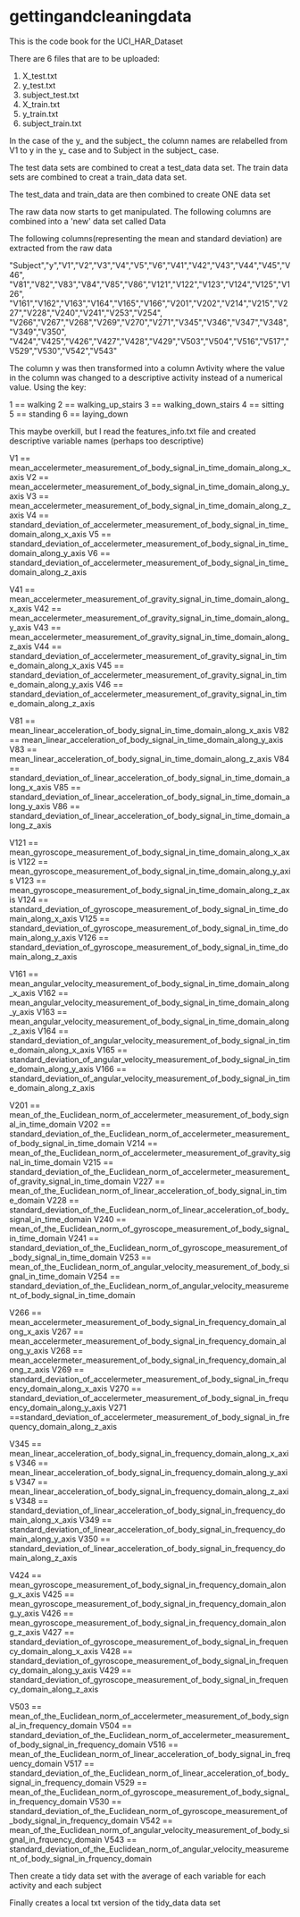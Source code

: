 gettingandcleaningdata
======================

This is the code book for the UCI_HAR_Dataset

There are 6 files that are to be uploaded:
1) X_test.txt
2) y_test.txt
3) subject_test.txt
4) X_train.txt
5) y_train.txt
6) subject_train.txt

In the case of the y_ and the subject_ the column names are relabelled from V1 to y in the 
y_ case and to Subject in the subject_ case.

The test data sets are combined to creat a test_data data set.
The train data sets are combined to creat a train_data data set.
 
The test_data and train_data are then combined to create ONE data set

The raw data now starts to get manipulated. The following columns are combined into a 'new' data set called Data

The following columns(representing the mean and standard deviation) are extracted from the raw data

"Subject","y","V1","V2","V3","V4","V5","V6","V41","V42","V43","V44","V45","V46",
"V81","V82","V83","V84","V85","V86","V121","V122","V123","V124","V125","V126",
"V161","V162","V163","V164","V165","V166","V201","V202","V214","V215","V227","V228","V240","V241","V253","V254",
"V266","V267","V268","V269","V270","V271","V345","V346","V347","V348","V349","V350",
"V424","V425","V426","V427","V428","V429","V503","V504","V516","V517","V529","V530","V542","V543"

The column y was then transformed into a column Avtivity where the value in the column 
was changed to a descriptive activity instead of a numerical value. Using the key:

1 == walking
2 == walking_up_stairs
3 == walking_down_stairs
4 == sitting
5 == standing
6 == laying_down

This maybe overkill, but I read the features_info.txt file and created descriptive variable names
(perhaps too descriptive)

V1 == mean_accelermeter_measurement_of_body_signal_in_time_domain_along_x_axis
V2 == mean_accelermeter_measurement_of_body_signal_in_time_domain_along_y_axis
V3 == mean_accelermeter_measurement_of_body_signal_in_time_domain_along_z_axis
V4 == standard_deviation_of_accelermeter_measurement_of_body_signal_in_time_domain_along_x_axis
V5 == standard_deviation_of_accelermeter_measurement_of_body_signal_in_time_domain_along_y_axis
V6 == standard_deviation_of_accelermeter_measurement_of_body_signal_in_time_domain_along_z_axis 

V41 == mean_accelermeter_measurement_of_gravity_signal_in_time_domain_along_x_axis
V42 == mean_accelermeter_measurement_of_gravity_signal_in_time_domain_along_y_axis
V43 == mean_accelermeter_measurement_of_gravity_signal_in_time_domain_along_z_axis
V44 == standard_deviation_of_accelermeter_measurement_of_gravity_signal_in_time_domain_along_x_axis
V45 == standard_deviation_of_accelermeter_measurement_of_gravity_signal_in_time_domain_along_y_axis
V46 == standard_deviation_of_accelermeter_measurement_of_gravity_signal_in_time_domain_along_z_axis

V81 == mean_linear_acceleration_of_body_signal_in_time_domain_along_x_axis
V82 == mean_linear_acceleration_of_body_signal_in_time_domain_along_y_axis
V83 == mean_linear_acceleration_of_body_signal_in_time_domain_along_z_axis
V84 == standard_deviation_of_linear_acceleration_of_body_signal_in_time_domain_along_x_axis
V85 == standard_deviation_of_linear_acceleration_of_body_signal_in_time_domain_along_y_axis
V86 == standard_deviation_of_linear_acceleration_of_body_signal_in_time_domain_along_z_axis

V121 == mean_gyroscope_measurement_of_body_signal_in_time_domain_along_x_axis
V122 == mean_gyroscope_measurement_of_body_signal_in_time_domain_along_y_axis
V123 == mean_gyroscope_measurement_of_body_signal_in_time_domain_along_z_axis
V124 == standard_deviation_of_gyroscope_measurement_of_body_signal_in_time_domain_along_x_axis
V125 == standard_deviation_of_gyroscope_measurement_of_body_signal_in_time_domain_along_y_axis
V126 == standard_deviation_of_gyroscope_measurement_of_body_signal_in_time_domain_along_z_axis

V161 == mean_angular_velocity_measurement_of_body_signal_in_time_domain_along_x_axis
V162 == mean_angular_velocity_measurement_of_body_signal_in_time_domain_along_y_axis
V163 == mean_angular_velocity_measurement_of_body_signal_in_time_domain_along_z_axis
V164 == standard_deviation_of_angular_velocity_measurement_of_body_signal_in_time_domain_along_x_axis
V165 == standard_deviation_of_angular_velocity_measurement_of_body_signal_in_time_domain_along_y_axis
V166 == standard_deviation_of_angular_velocity_measurement_of_body_signal_in_time_domain_along_z_axis

V201 == mean_of_the_Euclidean_norm_of_accelermeter_measurement_of_body_signal_in_time_domain
V202 == standard_deviation_of_the_Euclidean_norm_of_accelermeter_measurement_of_body_signal_in_time_domain
V214 == mean_of_the_Euclidean_norm_of_accelermeter_measurement_of_gravity_signal_in_time_domain
V215 == standard_deviation_of_the_Euclidean_norm_of_accelermeter_measurement_of_gravity_signal_in_time_domain
V227 == mean_of_the_Euclidean_norm_of_linear_acceleration_of_body_signal_in_time_domain
V228 == standard_deviation_of_the_Euclidean_norm_of_linear_acceleration_of_body_signal_in_time_domain
V240 == mean_of_the_Euclidean_norm_of_gyroscope_measurement_of_body_signal_in_time_domain
V241 == standard_deviation_of_the_Euclidean_norm_of_gyroscope_measurement_of_body_signal_in_time_domain
V253 == mean_of_the_Euclidean_norm_of_angular_velocity_measurement_of_body_signal_in_time_domain
V254 == standard_deviation_of_the_Euclidean_norm_of_angular_velocity_measurement_of_body_signal_in_time_domain

V266 == mean_accelermeter_measurement_of_body_signal_in_frequency_domain_along_x_axis
V267 == mean_accelermeter_measurement_of_body_signal_in_frequency_domain_along_y_axis
V268 == mean_accelermeter_measurement_of_body_signal_in_frequency_domain_along_z_axis
V269 == standard_deviation_of_accelermeter_measurement_of_body_signal_in_frequency_domain_along_x_axis
V270 == standard_deviation_of_accelermeter_measurement_of_body_signal_in_frequency_domain_along_y_axis
V271 ==standard_deviation_of_accelermeter_measurement_of_body_signal_in_frequency_domain_along_z_axis

V345 == mean_linear_acceleration_of_body_signal_in_frequency_domain_along_x_axis
V346 == mean_linear_acceleration_of_body_signal_in_frequency_domain_along_y_axis
V347 == mean_linear_acceleration_of_body_signal_in_frequency_domain_along_z_axis
V348 == standard_deviation_of_linear_acceleration_of_body_signal_in_frequency_domain_along_x_axis
V349 == standard_deviation_of_linear_acceleration_of_body_signal_in_frequency_domain_along_y_axis
V350 == standard_deviation_of_linear_acceleration_of_body_signal_in_frequency_domain_along_z_axis

V424 == mean_gyroscope_measurement_of_body_signal_in_frequency_domain_along_x_axis
V425 == mean_gyroscope_measurement_of_body_signal_in_frequency_domain_along_y_axis
V426 == mean_gyroscope_measurement_of_body_signal_in_frequency_domain_along_z_axis
V427 == standard_deviation_of_gyroscope_measurement_of_body_signal_in_frequency_domain_along_x_axis
V428 == standard_deviation_of_gyroscope_measurement_of_body_signal_in_frequency_domain_along_y_axis
V429 == standard_deviation_of_gyroscope_measurement_of_body_signal_in_frequency_domain_along_z_axis

V503 == mean_of_the_Euclidean_norm_of_accelermeter_measurement_of_body_signal_in_frequency_domain
V504 == standard_deviation_of_the_Euclidean_norm_of_accelermeter_measurement_of_body_signal_in_frequency_domain
V516 == mean_of_the_Euclidean_norm_of_linear_acceleration_of_body_signal_in_frequency_domain
V517 == standard_deviation_of_the_Euclidean_norm_of_linear_acceleration_of_body_signal_in_frequency_domain
V529 == mean_of_the_Euclidean_norm_of_gyroscope_measurement_of_body_signal_in_frequency_domain
V530 == standard_deviation_of_the_Euclidean_norm_of_gyroscope_measurement_of_body_signal_in_frequency_domain
V542 == mean_of_the_Euclidean_norm_of_angular_velocity_measurement_of_body_signal_in_frquency_domain
V543 == standard_deviation_of_the_Euclidean_norm_of_angular_velocity_measurement_of_body_signal_in_frquency_domain

Then create a tidy data set with the average of each variable for each activity and each subject

Finally creates a local txt version of the tidy_data data set

